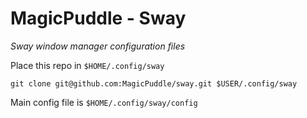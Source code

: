 # MagicPuddle - Sway

*Sway window manager configuration files*

Place this repo in `$HOME/.config/sway`
    
    git clone git@github.com:MagicPuddle/sway.git $USER/.config/sway
    
Main config file is `$HOME/.config/sway/config`

